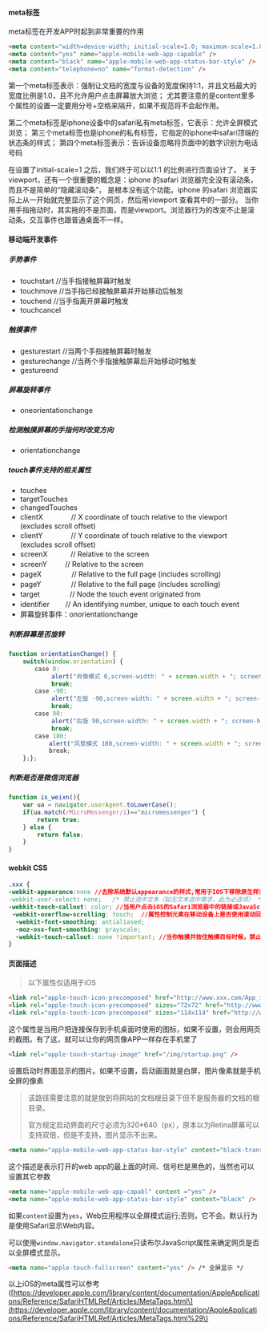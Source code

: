 #### meta标签

meta标签在开发APP时起到非常重要的作用

```html
<meta content="width=device-width; initial-scale=1.0; maximum-scale=1.0; user-scalable=0" name="viewport" />
<meta content="yes" name="apple-mobile-web-app-capable" />
<meta content="black" name="apple-mobile-web-app-status-bar-style" />
<meta content="telephone=no" name="format-detection" />
```

第一个meta标签表示：强制让文档的宽度与设备的宽度保持1:1，并且文档最大的宽度比例是1.0，且不允许用户点击屏幕放大浏览； 尤其要注意的是content里多个属性的设置一定要用分号+空格来隔开，如果不规范将不会起作用。

第二个meta标签是iphone设备中的safari私有meta标签，它表示：允许全屏模式浏览； 第三个meta标签也是iphone的私有标签，它指定的iphone中safari顶端的状态条的样式； 第四个meta标签表示：告诉设备忽略将页面中的数字识别为电话号码

在设置了initial-scale=1 之后，我们终于可以以1:1 的比例进行页面设计了。 关于viewport，还有一个很重要的概念是：iphone 的safari 浏览器完全没有滚动条，而且不是简单的“隐藏滚动条”， 是根本没有这个功能。iphone 的safari 浏览器实际上从一开始就完整显示了这个网页，然后用viewport 查看其中的一部分。 当你用手指拖动时，其实拖的不是页面，而是viewport。浏览器行为的改变不止是滚动条，交互事件也跟普通桌面不一样。

#### 移动端开发事件

##### 手势事件

* touchstart //当手指接触屏幕时触发
* touchmove //当手指已经接触屏幕并开始移动后触发
* touchend //当手指离开屏幕时触发
* touchcancel

##### 触摸事件

* gesturestart //当两个手指接触屏幕时触发
* gesturechange //当两个手指接触屏幕后开始移动时触发
* gestureend

##### 屏幕旋转事件

* oneorientationchange

##### 检测触摸屏幕的手指何时改变方向

* orientationchange

##### touch事件支持的相关属性

* touches
* targetTouches
* changedTouches
* clientX　　　　// X coordinate of touch relative to the viewport \(excludes scroll offset\)
* clientY　　　　// Y coordinate of touch relative to the viewport \(excludes scroll offset\)
* screenX　　　 // Relative to the screen
* screenY 　　 // Relative to the screen
* pageX　　 　　// Relative to the full page \(includes scrolling\)
* pageY　　　　 // Relative to the full page \(includes scrolling\)
* target　　　　 // Node the touch event originated from
* identifier　　 // An identifying number, unique to each touch event
* 屏幕旋转事件：onorientationchange

##### 判断屏幕是否旋转

```js
function orientationChange() {
    switch(window.orientation) {
    　　case 0:
            alert("肖像模式 0,screen-width: " + screen.width + "; screen-height:" + screen.height);
            break;
    　　case -90:
            alert("左旋 -90,screen-width: " + screen.width + "; screen-height:" + screen.height);
            break;
    　　case 90:
            alert("右旋 90,screen-width: " + screen.width + "; screen-height:" + screen.height);
            break;
    　　case 180:
        　　alert("风景模式 180,screen-width: " + screen.width + "; screen-height:" + screen.height);
        　　break;
    };};
```

##### 判断是否是微信浏览器

```js
function is_weixn(){
    var ua = navigator.userAgent.toLowerCase();
    if(ua.match(/MicroMessenger/i)=="micromessenger") {
        return true;
    } else {
        return false;
    }
}
```

#### webkit CSS

```css
.xxx {
-webkit-appearance:none //去除系统默认appearance的样式,常用于IOS下移除原生样式
-webkit-user-select: none;   /* 禁止选中文本（如无文本选中需求，此为必选项） */
-webkit-touch-callout: color; //当用户点击iOS的Safari浏览器中的链接或JavaScript的可点击的元素时，覆盖显示的高亮颜色。该属性可以只设置透明度。如果未设置透明度，iOS Safari使用默认的透明度。当透明度设为0，则会禁用此属性；当透明度设为1，元素在点击时不可见
 -webkit-overflow-scrolling: touch;  //属性控制元素在移动设备上是否使用滚动回弹效果.
  -webkit-font-smoothing: antialiased;
  -moz-osx-font-smoothing: grayscale;
  -webkit-touch-callout: none !important; //当你触摸并按住触摸目标时候，禁止或显示系统默认菜单
}
```

#### 页面描述

> 以下属性仅适用于iOS

```html
<link rel="apple-touch-icon-precomposed" href="http://www.xxx.com/App_icon_114.png" />
<link rel="apple-touch-icon-precomposed" sizes="72x72" href="http://www.xxx.com/App_icon_72.png" />
<link rel="apple-touch-icon-precomposed" sizes="114x114" href="http://www.xxx.com/App_icon_114.png" />
```

这个属性是当用户把连接保存到手机桌面时使用的图标，如果不设置，则会用网页的截图。有了这，就可以让你的网页像APP一样存在手机里了

```html
<link rel="apple-touch-startup-image" href="/img/startup.png" />
```

设置启动时界面显示的图片。如果不设置，启动画面就是白屏，图片像素就是手机全屏的像素

> 该路径需要注意的就是放到将网站的文档根目录下但不是服务器的文档的根目录。
>
> 官方规定启动界面的尺寸必须为320\*640（px），原本以为Retina屏幕可以支持双倍，但是不支持，图片显示不出来。

```html
<meta name="apple-mobile-web-app-status-bar-style" content="black-translucent" /
```

这个描述是表示打开的web app的最上面的时间、信号栏是黑色的，当然也可以设置其它参数

```html
<meta name="apple-mobile-web-app-capabl" content ="yes" />
<meta name="apple-mobile-web-app-status-bar-style" content="black" />
```

如果`content`设置为`yes`，Web应用程序以全屏模式运行;否则，它不会。默认行为是使用Safari显示Web内容。

可以使用`window.navigator.standalone`只读布尔JavaScript属性来确定网页是否以全屏模式显示。

```html
<meta name="apple-touch-fullscreen" content="yes" /> /* 全屏显示 */
```

以上iOS的meta属性可以参考\([https://developer.apple.com/library/content/documentation/AppleApplications/Reference/SafariHTMLRef/Articles/MetaTags.html\](https://developer.apple.com/library/content/documentation/AppleApplications/Reference/SafariHTMLRef/Articles/MetaTags.html%29\)

